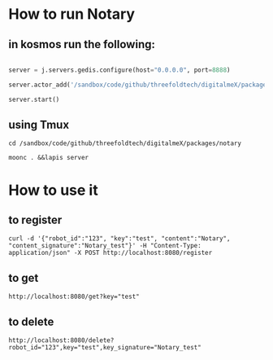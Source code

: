 # How to run Notary 
## in kosmos run the following: 
```python

server = j.servers.gedis.configure(host="0.0.0.0", port=8888)

server.actor_add('/sandbox/code/github/threefoldtech/digitalmeX/packages/notary/actors/notary_actor.py') 

server.start()                                            
```
## using Tmux
```
cd /sandbox/code/github/threefoldtech/digitalmeX/packages/notary

moonc . &&lapis server
```

# How to use it

## to register
```
curl -d '{"robot_id":"123", "key":"test", "content":"Notary", "content_signature":"Notary_test"}' -H "Content-Type: application/json" -X POST http://localhost:8080/register
```
## to get 
```
http://localhost:8080/get?key="test"
```

## to delete 
```
http://localhost:8080/delete?robot_id="123",key="test",key_signature="Notary_test"
```

